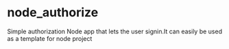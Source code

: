 # node_authorize
Simple authorization Node app that lets the user signin.It can easily be used as a template for node project
